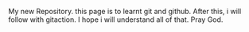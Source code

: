My new Repository.
this page is to learnt git and github. After this, i will follow with gitaction.
I hope i will understand all of that. Pray God.
